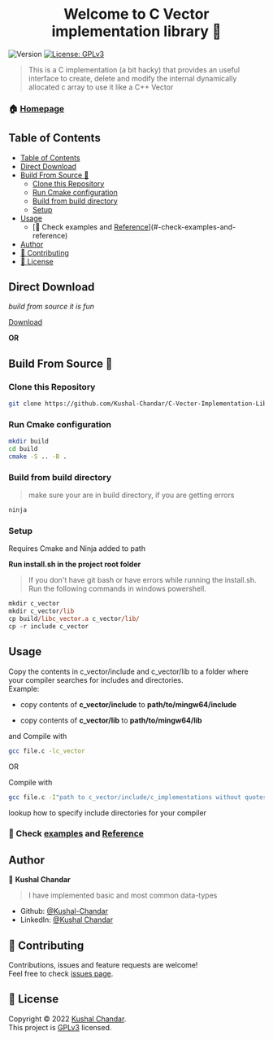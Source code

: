 <h1 align="center">Welcome to C Vector implementation library 👋</h1>
<p>
  <img alt="Version" src="https://img.shields.io/badge/version-1.1.1.0-blue.svg?cacheSeconds=2592000" />
  <a href="https://github.com/Kushal-Chandar/C-Vector-Implementation-Library/blob/main/LICENSE.txt" target="_blank">
    <img alt="License: GPLv3" src="https://img.shields.io/badge/License-GPLv3-yellow.svg" />
  </a>
</p>

> This is a C implementation (a bit hacky) that provides an useful interface to create, delete and modify the internal dynamically allocated c array to use it like a C++ Vector

### 🏠 [Homepage](https://github.com/Kushal-Chandar/C-Vector-Implementation-Library)

## Table of Contents

- [Table of Contents](#table-of-contents)
- [Direct Download](#direct-download)
- [Build From Source 🔨](#build-from-source-)
  - [Clone this Repository](#clone-this-repository)
  - [Run Cmake configuration](#run-cmake-configuration)
  - [Build from build directory](#build-from-build-directory)
  - [Setup](#setup)
- [Usage](#usage)
  - [📖 Check examples and [Reference](https://kushal-chandar.github.io/C-Vector-Implementation-Library/html/c__vector__docs_8h.html)](#-check-examples-and-reference)
- [Author](#author)
- [🤝 Contributing](#-contributing)
- [📝 License](#-license)

## Direct Download

_build from source it is fun_

[Download](https://github.com/Kushal-Chandar/C-Vector-Implementation-Library/releases)

**OR**

## Build From Source 🔨

### Clone this Repository

```sh
git clone https://github.com/Kushal-Chandar/C-Vector-Implementation-Library.git
```

### Run Cmake configuration

```sh
mkdir build
cd build
cmake -S .. -B .
```

### Build from build directory

> make sure your are in build directory, if you are getting errors

```sh
ninja
```

### Setup

Requires Cmake and Ninja added to path

**Run install.sh in the project root folder** <br>

> If you don't have git bash or have errors while running the install.sh. <br> Run the following commands in windows powershell.

```ps
mkdir c_vector
mkdir c_vector/lib
cp build/libc_vector.a c_vector/lib/
cp -r include c_vector
```

## Usage

Copy the contents in c_vector/include and c_vector/lib to a folder where your compiler searches for includes and directories. <br>
Example: <br>

- copy contents of **c_vector/include** to **path/to/mingw64/include**

- copy contents of **c_vector/lib** to **path/to/mingw64/lib**
  <br>

and Compile with

```sh
gcc file.c -lc_vector
```

OR

Compile with

```sh
gcc file.c -I"path to c_vector/include/c_implementations without quotes" -L"path to c_vector/lib/libc_vector.a without quotes" -lc_vector
```

lookup how to specify include directories for your compiler

### 📖 Check [examples](https://github.com/Kushal-Chandar/C-Vector-Implementation-Library/blob/main/examples/c_vector_int_example.c) and [Reference](https://kushal-chandar.github.io/C-Vector-Implementation-Library/html/c__vector__docs_8h.html)

## Author

👤 **Kushal Chandar**

> I have implemented basic and most common data-types

- Github: [@Kushal-Chandar](https://github.com/Kushal-Chandar)
- LinkedIn: [@Kushal Chandar](https://linkedin.com/in/kushal-chandar-mylavarapu)

## 🤝 Contributing

Contributions, issues and feature requests are welcome!<br />Feel free to check [issues page](https://github.com/Kushal-Chandar/C-Vector-Implementation-Library/issues).

## 📝 License

Copyright © 2022 [Kushal Chandar](https://github.com/Kushal-Chandar).<br />
This project is [GPLv3](https://github.com/Kushal-Chandar/C-Vector-Implementation-Library/blob/main/LICENSE.txt) licensed.

